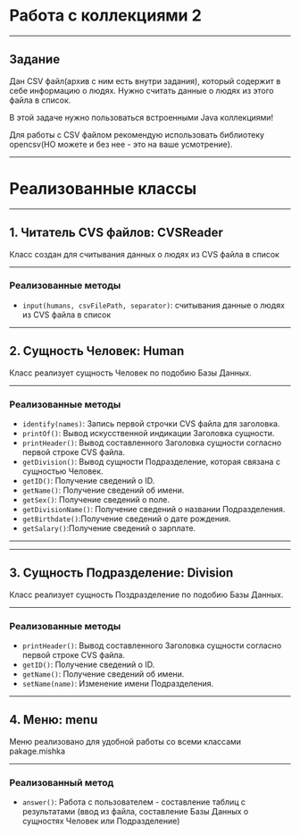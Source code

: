 # Работа с коллекциями 2

---

## Задание

Дан CSV файл(архив с ним есть внутри задания), который содержит в себе информацию о людях. Нужно считать данные о людях из этого файла в список.

В этой задаче нужно пользоваться встроенными Java коллекциями!

Для работы с CSV файлом рекомендую использовать библиотеку opencsv(НО можете и без нее - это на ваше усмотрение).

---
# Реализованные классы

----
## 1. Читатель CVS файлов: CVSReader

Класс создан для считывания данных о людях из CVS файла в список

---
### Реализованные методы

- `input(humans, csvFilePath, separator)`: считывания данные о людях из CVS файла в список

---
## 2. Сущность Человек: Human

Класс реализует сущность Человек по подобию Базы Данных.

---
### Реализованные методы

- `identify(names)`: Запись первой строчки CVS файла для заголовка.
- `printOf()`: Вывод искусственной индикации Заголовка сущности.
- `printHeader()`: Вывод составленного Заголовка сущности согласно первой строке CVS файла.
- `getDivision()`: Вывод сущности Подразделение, которая связана с сущностью Человек.
- `getID()`: Получение сведений о ID.
- `getName()`: Получение сведений об имени.
- `getSex()`: Получение сведений о поле.
- `getDivisionName()`: Получение сведений о названии Подразделения.
- `getBirthdate()`:Получение сведений о дате рождения.
- `getSalary()`:Получение сведений о зарплате.

---
---
## 3. Сущность Подразделение: Division

Класс реализует сущность Поздразделение по подобию Базы Данных.

---
### Реализованные методы

- `printHeader()`: Вывод составленного Заголовка сущности согласно первой строке CVS файла.
- `getID()`: Получение сведений о ID.
- `getName()`: Получение сведений об имени.
- `setName(name)`: Изменение имени Подразделения.

---
## 4. Меню: menu

Меню реализовано для удобной работы со всеми классами pakage.mishka

---
### Реализованный метод

- `answer()`: Работа с пользователем - составление таблиц с результатами (ввод из файла, составление Базы Данных о сущностях Человек или Подразделение)


